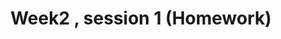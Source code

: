 ---
title: Week2 , session 1 (Homework)
published_at: 2025-03-21
snippet: An example of a blog post.
disable_html_sanitization: true
allow_math: true
---